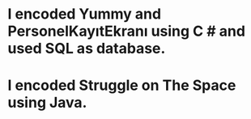 # I encoded Yummy and PersonelKayıtEkranı using C # and used SQL as database.
# I encoded Struggle on The Space using Java.
